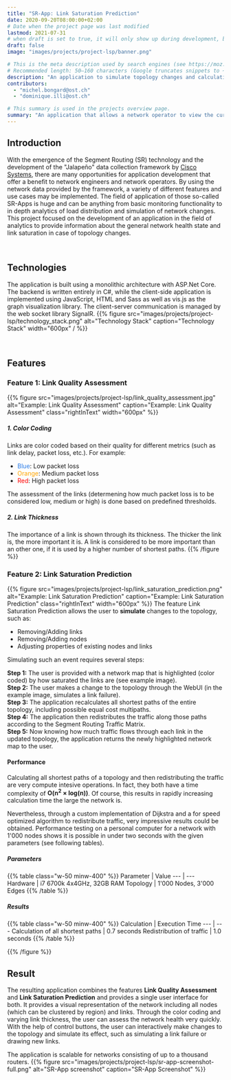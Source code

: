 ```yaml
---
title: "SR-App: Link Saturation Prediction"
date: 2020-09-20T08:00:00+02:00
# Date when the project page was last modified
lastmod: 2021-07-31
# when draft is set to true, it will only show up during development, but not when the website is deployed.
draft: false
image: "images/projects/project-lsp/banner.png"

# This is the meta description used by search engines (see https://moz.com/learn/seo/meta-description)
# Recommended length: 50–160 characters (Google truncates snippets to ~155–160 characters)
description: "An application to simulate topology changes and calculating the resulting saturation of network links as well as assessing the quality of individual links."
contributors:
  - "michel.bongard@ost.ch"
  - "dominique.illi@ost.ch"

# This summary is used in the projects overview page.
summary: "An application that allows a network operator to view the current state of the topology and simulate topology changes. The application is capable of calculating the  saturation of all network links for the purpose of the simulation."
---
```


## Introduction
With the emergence of the Segment Routing (SR) technology and the development of the "Jalapeño" data collection framework by <a href="https://www.cisco.com/" target="_blank" rel="noopener noreferrer">Cisco Systems</a>, there are many opportunities for application development that offer a benefit to network engineers and network operators. By using the network data provided by the framework, a variety of different features and use cases may be implemented. The field of application of those so-called SR-Apps is huge and can be anything from basic monitoring functionality to in depth analytics of load distribution and simulation of network changes.  
This project focused on the development of an application in the field of analytics to provide information about the general network health state and link saturation in case of topology changes.

<br>

## Technologies
The application is built using a monolithic architecture with ASP.Net Core. The backend is written entirely in C#, while the client-side application is implemented using JavaScript, HTML and Sass as well as vis.js as the graph visualization library. The client-server communication is managed by the web socket library SignalR.
{{% figure src="images/projects/project-lsp/technology_stack.png" alt="Technology Stack" caption="Technology Stack" width="600px" / %}}

<br>

## Features
### Feature 1: Link Quality Assessment
{{% figure src="images/projects/project-lsp/link_quality_assessment.jpg" alt="Example: Link Quality Assessment" caption="Example: Link Quality Assessment" class="rightInText" width="600px" %}}
##### 1. Color Coding  
Links are color coded based on their quality for different metrics (such as link delay, packet loss, etc.).
For example:
- <span style="color: #2B7CE8">Blue</span>: Low packet loss
- <span style="color: #FFA500">Orange</span>: Medium packet loss
- <span style="color: #FF0000">Red</span>: High packet loss

The assessment of the links (determening how much packet loss is to be considered low, medium or high) is done based on predefined thresholds.

##### 2. Link Thickness
The importance of a link is shown through its thickness. The thicker the link is, the more important it is. A link is considered to be more important than an other one, if it is used by a higher number of shortest paths.
{{% /figure %}}

### Feature 2: Link Saturation Prediction
{{% figure src="images/projects/project-lsp/link_saturation_prediction.png" alt="Example: Link Saturation Prediction" caption="Example: Link Saturation Prediction" class="rightInText" width="600px" %}}
The feature Link Saturation Prediction allows the user to **simulate** changes to the topology, such as:
- Removing/Adding links
- Removing/Adding nodes
- Adjusting properties of existing nodes and links

Simulating such an event requires several steps:

**Step 1:** The user is provided with a network map that is highlighted (color coded) by how saturated the links are (see example image).  
**Step 2:** The user makes a change to the topology through the WebUI (in the example image, simulates a link failure).  
**Step 3:** The application recalculates all shortest paths of the entire topology, including possible equal cost multipaths.  
**Step 4:** The application then redistributes the traffic along those paths according to the Segment Routing Traffic Matrix.  
**Step 5:** Now knowing how much traffic flows through each link in the updated topology, the application returns the newly highlighted network map to the user.

#### Performance
Calculating all shortest paths of a topology and then redistributing the traffic are very compute intesive operations. In fact, they both have a time complexity of **O(n<sup>2</sup> &times; log(n))**. Of course, this results in rapidly increasing calculation time the large the network is.

Nevertheless, through a custom implementation of Dijkstra and a for speed optimized algorithm to redistribute traffic, very impressive results could be obtained.
Performance testing on a personal computer for a network with 1'000 nodes shows it is possible in under two seconds with the given parameters (see following tables).

##### Parameters
{{% table class="w-50 minw-400" %}}
Parameter | Value
--- | ---
Hardware | i7 6700k 4x4GHz, 32GB RAM
Topology | 1'000 Nodes, 3'000 Edges
{{% /table %}}

##### Results
{{% table class="w-50 minw-400" %}}
Calculation | Execution Time
--- | ---
Calculation of all shortest paths | 0.7 seconds
Redistribution of traffic | 1.0 seconds
{{% /table %}}

{{% /figure %}}

## Result
The resulting application combines the features **Link Quality Assessment** and **Link Saturation Prediction** and provides a single user interface for both. It provides a visual representation of the network including all nodes (which can be clustered by region) and links. Through the color coding and varying link thickness, the user can assess the network health very quickly. With the help of control buttons, the user can interactively make changes to the topology and simulate its effect, such as simulating a link failure or drawing new links.

The application is scalable for networks consisting of up to a thousand routers.
{{% figure src="images/projects/project-lsp/sr-app-screenshot-full.png" alt="SR-App screenshot" caption="SR-App Screenshot" %}}

<br>


